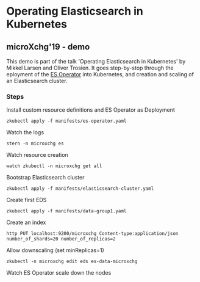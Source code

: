# Operating Elasticsearch in Kubernetes
## microXchg'19 - demo

This demo is part of the talk 'Operating Elasticsearch in Kubernetes' by Mikkel Larsen and Oliver Trosien. It goes step-by-stop through the eployment of the [ES Operator](https://github.com/zalando-incubator/es-operator) into Kubernetes, and creation and scaling of an Elasticsearch cluster.

### Steps

Install custom resource definitions and ES Operator as Deployment

```
zkubectl apply -f manifests/es-operator.yaml
```

Watch the logs

```
stern -n microxchg es
```

Watch resource creation

```
watch zkubectl -n microxchg get all
```

Bootstrap Elasticsearch cluster

```
zkubectl apply -f manifests/elasticsearch-cluster.yaml
```

Create first EDS

```
zkubectl apply -f manifests/data-group1.yaml
```

Create an index

```
http PUT localhost:9200/microxchg Content-type:application/json number_of_shards=20 number_of_replicas=2
```

Allow downscaling (set minReplicas=1)

```
zkubectl -n microxchg edit eds es-data-microxchg
```

Watch ES Operator scale down the nodes